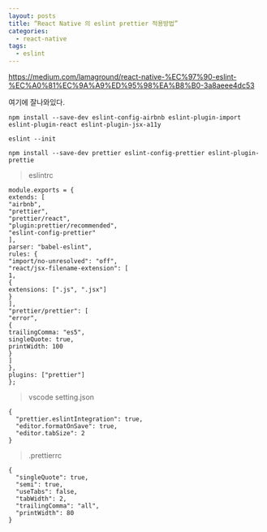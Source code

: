 ```yaml
---
layout: posts
title: “React Native 의 eslint prettier 적용방법”
categories:
  - react-native
tags:
  - eslint
---
```


https://medium.com/lamaground/react-native-%EC%97%90-eslint-%EC%A0%81%EC%9A%A9%ED%95%98%EA%B8%B0-3a8aeee4dc53

여기에 잘나와있다.

`npm install --save-dev eslint-config-airbnb eslint-plugin-import eslint-plugin-react eslint-plugin-jsx-a11y`

`eslint --init`

`npm install --save-dev prettier eslint-config-prettier eslint-plugin-prettie`

> eslintrc

```
module.exports = {
extends: [
"airbnb",
"prettier",
"prettier/react",
"plugin:prettier/recommended",
"eslint-config-prettier"
],
parser: "babel-eslint",
rules: {
"import/no-unresolved": "off",
"react/jsx-filename-extension": [
1,
{
extensions: [".js", ".jsx"]
}
],
"prettier/prettier": [
"error",
{
trailingComma: "es5",
singleQuote: true,
printWidth: 100
}
]
},
plugins: ["prettier"]
};
```

> vscode setting.json

```
{
  "prettier.eslintIntegration": true,
  "editor.formatOnSave": true,
  "editor.tabSize": 2
}
```

> .prettierrc

```
{
  "singleQuote": true,
  "semi": true,
  "useTabs": false,
  "tabWidth": 2,
  "trailingComma": "all",
  "printWidth": 80
}
```
